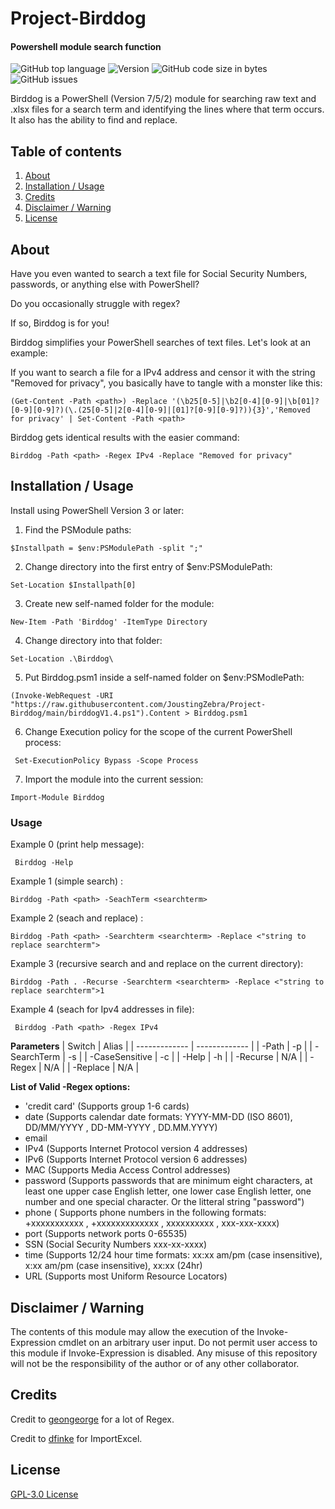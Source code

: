 # Project-Birddog
#### Powershell module search function
![GitHub top language](https://img.shields.io/github/languages/top/Operational-Sciences-Group/Project-birddog?label=PowerShell&logo=powershell&style=plastic)
![Version](https://img.shields.io/badge/Version-1.4-sucess?style=plastic)
![GitHub code size in bytes](https://img.shields.io/github/languages/code-size/Operational-Sciences-Group/Project-Birddog?style=plastic)
![GitHub issues](https://img.shields.io/github/issues/Operational-Sciences-Group/Project-Birddog?style=plastic)

Birddog is a PowerShell (Version 7/5/2) module for searching raw text and .xlsx files for a search term and identifying the lines where that term occurs. It also has the ability to find and replace. 

## Table of contents

1. [About](https://github.com/JoustingZebra/Project-Birddog/blob/main/README.md#about)
2. [Installation / Usage](https://github.com/JoustingZebra/Project-Birddog/blob/main/README.md#installation--usage)
3. [Credits]()
4. [Disclaimer / Warning]()
5. [License]()

## About

Have you even wanted to search a text file for Social Security Numbers, passwords, or anything else with PowerShell?

Do you occasionally struggle with regex?

If so, Birddog is for you!


Birddog simplifies your PowerShell searches of text files. Let's look at an example:

If you want to search a file for a IPv4 address and censor it with the string "Removed for privacy", you basically have to tangle with a monster like this:

```(Get-Content -Path <path>) -Replace '(\b25[0-5]|\b2[0-4][0-9]|\b[01]?[0-9][0-9]?)(\.(25[0-5]|2[0-4][0-9]|[01]?[0-9][0-9]?)){3}','Removed for privacy' | Set-Content -Path <path> ```

Birddog gets identical results with the easier command:

```Birddog -Path <path> -Regex IPv4 -Replace "Removed for privacy"```

## Installation / Usage

Install using PowerShell Version 3 or later:

 1. Find the PSModule paths:

```$Installpath = $env:PSModulePath -split ";"```

2. Change directory into the first entry of $env:PSModulePath:

```Set-Location $Installpath[0]```

 3. Create new self-named folder for the module:

``` New-Item -Path 'Birddog' -ItemType Directory ```

4. Change directory into that folder:

``` Set-Location .\Birddog\ ```

 5. Put Birddog.psm1 inside a self-named folder on $env:PSModlePath:

``` (Invoke-WebRequest -URI "https://raw.githubusercontent.com/JoustingZebra/Project-Birddog/main/birddogV1.4.ps1").Content > Birddog.psm1 ```

6. Change Execution policy for the scope of the current PowerShell process:

``` Set-ExecutionPolicy Bypass -Scope Process```

 7. Import the module into the current session:

``` Import-Module Birddog ```

### Usage

Example 0 (print help message):

``` Birddog -Help```

Example 1 (simple search) :

```Birddog -Path <path> -SeachTerm <searchterm>```

Example 2 (seach and replace) :

```Birddog -Path <path> -Searchterm <searchterm> -Replace <"string to replace searchterm">```

Example 3 (recursive search and and replace on the current directory):

```Birddog -Path . -Recurse -Searchterm <searchterm> -Replace <"string to replace searchterm">1```

Example 4 (seach for Ipv4 addresses in file):

``` Birddog -Path <path> -Regex IPv4```


**Parameters**
| Switch  | Alias |
| ------------- | ------------- |
| -Path  | -p  |
| -SearchTerm  | -s |
| -CaseSensitive  | -c |
| -Help  | -h |
| -Recurse  | N/A |
| -Regex | N/A |
| -Replace | N/A |


**List of Valid -Regex options:**

- 'credit card' (Supports group 1-6 cards)
- date  (Supports calendar date formats: YYYY-MM-DD (ISO 8601), DD/MM/YYYY , DD-MM-YYYY , DD.MM.YYYY)
- email 
- IPv4  (Supports Internet Protocol version 4 addresses)
- IPv6  (Supports Internet Protocol version 6 addresses)
- MAC (Supports Media Access Control addresses)
- password  (Supports passwords that are minimum eight characters, at least one upper case English letter, one lower case English letter, one number and one special character. Or the litteral string "password")
- phone ( Supports phone numbers in the following formats: +xxxxxxxxxxx , +xxxxxxxxxxxxx , xxxxxxxxxx , xxx-xxx-xxxx)
- port  (Supports network ports 0-65535)
- SSN (Social Security Numbers xxx-xx-xxxx)
- time  (Supports 12/24 hour time formats: xx:xx am/pm (case insensitive), x:xx am/pm (case insensitive), xx:xx (24hr)
- URL (Supports most Uniform Resource Locators)

## Disclaimer / Warning
The contents of this module may allow the execution of the Invoke-Expression cmdlet on an arbitrary user input. Do not permit user access to this module if Invoke-Expression is disabled. Any misuse of this repository will not be the responsibility of the author or of any other collaborator.

## Credits

Credit to [geongeorge](https://github.com/geongeorge/i-hate-regex) for a lot of Regex.

Credit to [dfinke](https://github.com/dfinke) for ImportExcel.

## License

[GPL-3.0 License](https://github.com/JoustingZebra/Project-Birddog/blob/main/LICENSE)
